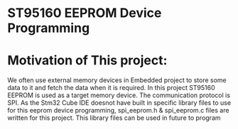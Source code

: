 # ST95160 EEPROM Device Programming

# Motivation of This project:
We often use external memory devices in Embedded project to store some data to it and fetch the data when it is required. In this project ST95160 EEPROM is used as a target memory device. The communication protocol is SPI. As the Stm32 Cube IDE doesnot have built in specific library files to use for this eeprom device programming, spi_eeprom.h & spi_eeprom.c files are written for this project. This library files can be used in future to program  
